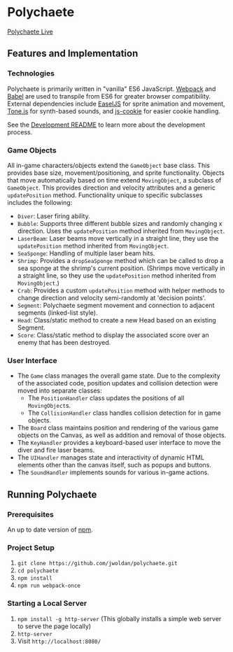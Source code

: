 # Polychaete

[Polychaete Live](http://jwoldan.net/polychaete)

## Features and Implementation

### Technologies

Polychaete is primarily written in "vanilla" ES6 JavaScript.  [Webpack](https://webpack.github.io) and [Babel](https://babeljs.io) are used to transpile from ES6 for greater browser compatibility.  External dependencies include [EaselJS](http://www.createjs.com/easeljs) for sprite animation and movement, [Tone.js](https://github.com/Tonejs/Tone.js) for synth-based sounds, and [js-cookie](https://github.com/js-cookie/js-cookie) for easier cookie handling.

See the [Development README](docs/development-readme.md) to learn more about the development process.

### Game Objects

All in-game characters/objects extend the `GameObject` base class.  This provides base size, movement/positioning, and sprite functionality.  Objects that move automatically based on time extend `MovingObject`, a subclass of `GameObject`.  This provides direction and velocity attributes and a generic `updatePosition` method.  Functionality unique to specific subclasses includes the following:

- `Diver`: Laser firing ability.
- `Bubble`: Supports three different bubble sizes and randomly changing x direction.  Uses the `updatePosition` method inherited from `MovingObject`.
- `LaserBeam`: Laser beams move vertically in a straight line, they use the `updatePosition` method inherited from `MovingObject`.
- `SeaSponge`: Handling of multiple laser beam hits.
- `Shrimp`: Provides a `dropSeaSponge` method which can be called to drop a sea sponge at the shrimp's current position. (Shrimps move vertically in a straight line, so they use the `updatePosition` method inherited from `MovingObject`.)
- `Crab`: Provides a custom `updatePosition` method with helper methods to change direction and velocity semi-randomly at 'decision points'.
- `Segment`: Polychaete segment movement and connection to adjacent segments (linked-list style).
- `Head`: Class/static method to create a new Head based on an existing Segment.
- `Score`: Class/static method to display the associated score over an enemy that has been destroyed.

### User Interface

- The `Game` class manages the overall game state.  Due to the complexity of the associated code, position updates and collision detection were moved into separate classes:
  - The `PositionHandler` class updates the positions of all `MovingObject`s.
  - The `CollisionHandler` class handles collision detection for in game objects.
- The `Board` class maintains position and rendering of the various game objects on the Canvas, as well as addition and removal of those objects.
- The `KeyHandler` provides a keyboard-based user interface to move the diver and fire laser beams.
- The `UIHandler` manages state and interactivity of dynamic HTML elements other than the canvas itself, such as popups and buttons.
- The `SoundHandler` implements sounds for various in-game actions.

## Running Polychaete

### Prerequisites

An up to date version of [npm](https://www.npmjs.com).

### Project Setup

1. `git clone https://github.com/jwoldan/polychaete.git`
2. `cd polychaete`
3. `npm install`
4. `npm run webpack-once`

### Starting a Local Server
1. `npm install -g http-server` (This globally installs a simple web server to serve the page locally)
2. `http-server`
3. Visit `http://localhost:8080/`
